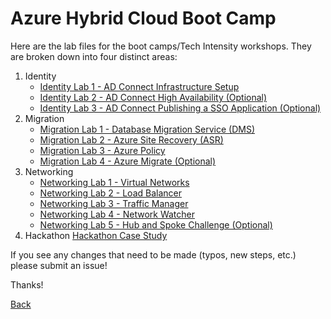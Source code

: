 # Azure Hybrid Cloud Boot Camp

Here are the lab files for the boot camps/Tech Intensity workshops.  They are broken down into four distinct areas:

1. Identity
    - [Identity Lab 1 - AD Connect Infrastructure Setup](01_HybridCloud_IdentityLab01_ADConnect.md)
    - [Identity Lab 2 - AD Connect High Availability (Optional)](https://github.com/one-commercial-partner/OCPScale/blob/master/docs/Azure/BootCamps/HybridCloud/01_HybridCloud_IdentityLab02_ADConnectOptionalFeatures.md)
    - [Identity Lab 3 - AD Connect Publishing a SSO Application (Optional)](https://github.com/one-commercial-partner/OCPScale/blob/master/docs/Azure/BootCamps/HybridCloud/01_HybridCloud_IdentityLab03_SSOApp(Optional).md)
2. Migration
    - [Migration Lab 1 - Database Migration Service (DMS)](https://github.com/one-commercial-partner/OCPScale/blob/master/docs/Azure/BootCamps/HybridCloud/02_HybridCloud_Migration_Lab01_DMS.md)
    - [Migration Lab 2 - Azure Site Recovery (ASR)](https://github.com/one-commercial-partner/OCPScale/blob/master/docs/Azure/BootCamps/HybridCloud/02_HybridCloud_Migration_Lab02_ASR.md)
    - [Migration Lab 3 - Azure Policy](02_HybridCloud_Migration_Lab03_AzurePolicy.md)
    - [Migration Lab 4 - Azure Migrate (Optional)](02_HybridCloud_Migration_Lab04_AzureMigrate.md)
3. Networking
    - [Networking Lab 1 - Virtual Networks](03_HybridCloud_Networking_Lab02_LoadBalancer.md)
    - [Networking Lab 2 - Load Balancer](03_HybridCloud_Networking_Lab01_VirtualNetworks.md)
    - [Networking Lab 3 - Traffic Manager](03_HybridCloud_Networking_Lab03_TrafficManager.md)
    - [Networking Lab 4 - Network Watcher](03_HybridCloud_Networking_Lab04_NetworkWatcher.md)
    - [Networking Lab 5 - Hub and Spoke Challenge (Optional)](03_HybridCloud_Networking_Lab05_HubSpokeChallenge.md)
4. Hackathon
    [Hackathon Case Study](04_Hybrid_Cloud_Hackathon_CaseStudy.md)

If you see any changes that need to be made (typos, new steps, etc.) please submit an issue!

Thanks!

[Back](../)
